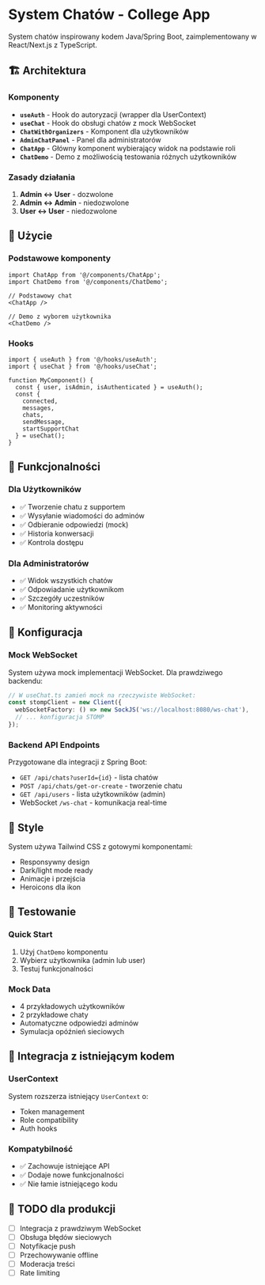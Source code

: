# System Chatów - College App

System chatów inspirowany kodem Java/Spring Boot, zaimplementowany w React/Next.js z TypeScript.

## 🏗️ Architektura

### Komponenty
- **`useAuth`** - Hook do autoryzacji (wrapper dla UserContext)
- **`useChat`** - Hook do obsługi chatów z mock WebSocket
- **`ChatWithOrganizers`** - Komponent dla użytkowników
- **`AdminChatPanel`** - Panel dla administratorów
- **`ChatApp`** - Główny komponent wybierający widok na podstawie roli
- **`ChatDemo`** - Demo z możliwością testowania różnych użytkowników

### Zasady działania
1. **Admin ↔ User** - dozwolone
2. **Admin ↔ Admin** - niedozwolone
3. **User ↔ User** - niedozwolone

## 🚀 Użycie

### Podstawowe komponenty
```tsx
import ChatApp from '@/components/ChatApp';
import ChatDemo from '@/components/ChatDemo';

// Podstawowy chat
<ChatApp />

// Demo z wyborem użytkownika
<ChatDemo />
```

### Hooks
```tsx
import { useAuth } from '@/hooks/useAuth';
import { useChat } from '@/hooks/useChat';

function MyComponent() {
  const { user, isAdmin, isAuthenticated } = useAuth();
  const { 
    connected, 
    messages, 
    chats, 
    sendMessage, 
    startSupportChat 
  } = useChat();
}
```

## 🎯 Funkcjonalności

### Dla Użytkowników
- ✅ Tworzenie chatu z supportem
- ✅ Wysyłanie wiadomości do adminów
- ✅ Odbieranie odpowiedzi (mock)
- ✅ Historia konwersacji
- ✅ Kontrola dostępu

### Dla Administratorów
- ✅ Widok wszystkich chatów
- ✅ Odpowiadanie użytkownikom
- ✅ Szczegóły uczestników
- ✅ Monitoring aktywności

## 🔧 Konfiguracja

### Mock WebSocket
System używa mock implementacji WebSocket. Dla prawdziwego backendu:

```typescript
// W useChat.ts zamień mock na rzeczywiste WebSocket:
const stompClient = new Client({
  webSocketFactory: () => new SockJS('ws://localhost:8080/ws-chat'),
  // ... konfiguracja STOMP
});
```

### Backend API Endpoints
Przygotowane dla integracji z Spring Boot:
- `GET /api/chats?userId={id}` - lista chatów
- `POST /api/chats/get-or-create` - tworzenie chatu
- `GET /api/users` - lista użytkowników (admin)
- WebSocket `/ws-chat` - komunikacja real-time

## 🎨 Style
System używa Tailwind CSS z gotowymi komponentami:
- Responsywny design
- Dark/light mode ready
- Animacje i przejścia
- Heroicons dla ikon

## 🧪 Testowanie

### Quick Start
1. Użyj `ChatDemo` komponentu
2. Wybierz użytkownika (admin lub user)
3. Testuj funkcjonalności

### Mock Data
- 4 przykładowych użytkowników
- 2 przykładowe chaty
- Automatyczne odpowiedzi adminów
- Symulacja opóźnień sieciowych

## 🔄 Integracja z istniejącym kodem

### UserContext
System rozszerza istniejący `UserContext` o:
- Token management
- Role compatibility
- Auth hooks

### Kompatybilność
- ✅ Zachowuje istniejące API
- ✅ Dodaje nowe funkcjonalności
- ✅ Nie łamie istniejącego kodu

## 📝 TODO dla produkcji
- [ ] Integracja z prawdziwym WebSocket
- [ ] Obsługa błędów sieciowych
- [ ] Notyfikacje push
- [ ] Przechowywanie offline
- [ ] Moderacja treści
- [ ] Rate limiting